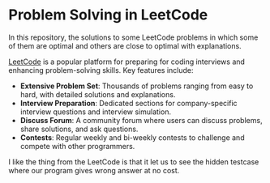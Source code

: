 # Problem Solving in LeetCode
In this repository, the solutions to some LeetCode problems in which some of them are optimal and others are close to optimal with explanations.

[LeetCode](https://leetcode.com/) is a popular platform for preparing for coding interviews and enhancing problem-solving skills. Key features include:

- **Extensive Problem Set**: Thousands of problems ranging from easy to hard, with detailed solutions and explanations.
- **Interview Preparation**: Dedicated sections for company-specific interview questions and interview simulation.
- **Discuss Forum**: A community forum where users can discuss problems, share solutions, and ask questions.
- **Contests**: Regular weekly and bi-weekly contests to challenge and compete with other programmers.

I like the thing from the LeetCode is that it let us to see the hidden testcase where our program gives wrong answer at no cost.

